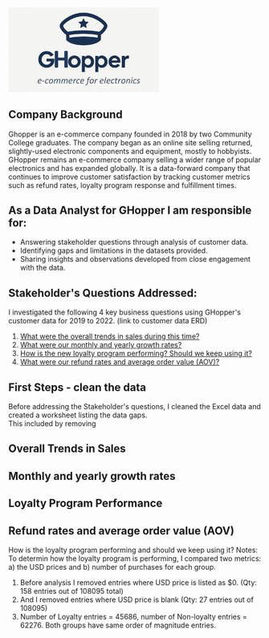 <img src="GHopper_logo.jpg" alt="GHopper_logo" width="300"/>

##  Company Background
Ghopper is an e-commerce company founded in 2018 by two Community College graduates.  The company began as an online site selling returned, slightly-used electronic components and equipment, mostly to hobbyists.  GHopper remains an e-commerce company selling a wider range of popular electronics and has expanded globally.  It is a data-forward company that continues to improve customer satisfaction by tracking customer metrics such as refund rates, loyalty program response and fulfillment times.  

##  As a Data Analyst for GHopper I am responsible for:   
- Answering stakeholder questions through analysis of customer data.
- Identifying gaps and limitations in the datasets provided.
- Sharing insights and observations developed from close engagement with the data.

## Stakeholder's Questions Addressed:
  I investigated the following 4 key business questions using GHopper's customer data for 2019 to 2022. (link to customer data ERD)  
  1. [What were the overall trends in sales during this time?](#overall-trends-in-sales)
  2. [What were our monthly and yearly growth rates?](#monthly-and-yearly-growth-rates)
  3. [How is the new loyalty program performing?  Should we keep using it?](#loyalty-program-performance)
  4. [What were our refund rates and average order value (AOV)?](#refund-rates-and-average-order-value-aov)  

 ## First Steps - clean the data
 Before addressing the Stakeholder's questions, I cleaned the Excel data and created a worksheet listing the data gaps.  
 This included  by removing  
    

    
## Overall Trends in Sales

## Monthly and yearly growth rates

## Loyalty Program Performance

## Refund rates and average order value (AOV)

 How is the loyalty program performing and should we keep using it?
Notes: To determin how the loyalty program is performing, I compared two metrics: a) the USD prices and b) number of purchases for each group. 
1. Before analysis I removed entries where USD price is listed as $0. (Qty: 158 entries out of 108095 total)
2. And I removed entries where USD price is blank (Qty: 27 entries out of 108095)
3. Number of Loyalty entries = 45686, number of Non-loyalty entries = 62276. Both groups have same order of magnitude entries. 

